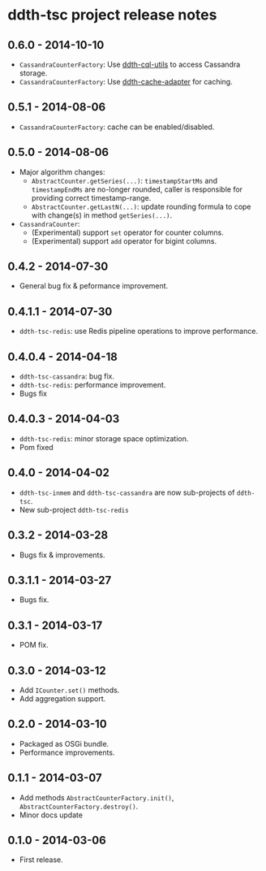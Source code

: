 ddth-tsc project release notes
==============================

0.6.0 - 2014-10-10
------------------
- `CassandraCounterFactory`: Use [ddth-cql-utils](https://github.com/DDTH/ddth-cql-utils) to access Cassandra storage.
- `CassandraCounterFactory`: Use [ddth-cache-adapter](https://github.com/DDTH/ddth-cache-adapter) for caching.


0.5.1 - 2014-08-06
------------------
- `CassandraCounterFactory`: cache can be enabled/disabled.


0.5.0 - 2014-08-06
------------------
- Major algorithm changes:
  - `AbstractCounter.getSeries(...)`: `timestampStartMs` and `timestampEndMs` are no-longer rounded, caller is responsible for providing correct timestamp-range.
  - `AbstractCounter.getLastN(...)`: update rounding formula to cope with change(s) in method `getSeries(...)`.
- `CassandraCounter`:
  - (Experimental) support `set` operator for counter columns.
  - (Experimental) support `add` operator for bigint columns.


0.4.2 - 2014-07-30
------------------
- General bug fix & peformance improvement.


0.4.1.1 - 2014-07-30
--------------------
- `ddth-tsc-redis`: use Redis pipeline operations to improve performance.


0.4.0.4 - 2014-04-18
--------------------
- `ddth-tsc-cassandra`: bug fix.
- `ddth-tsc-redis`: performance improvement.
- Bugs fix


0.4.0.3 - 2014-04-03
--------------------
- `ddth-tsc-redis`: minor storage space optimization.
- Pom fixed


0.4.0 - 2014-04-02
------------------
- `ddth-tsc-inmem` and `ddth-tsc-cassandra` are now sub-projects of `ddth-tsc`.
- New sub-project `ddth-tsc-redis`


0.3.2 - 2014-03-28
------------------
- Bugs fix & improvements.


0.3.1.1 - 2014-03-27
--------------------
- Bugs fix.


0.3.1 - 2014-03-17
------------------
- POM fix.


0.3.0 - 2014-03-12
------------------
- Add `ICounter.set()` methods.
- Add aggregation support.


0.2.0 - 2014-03-10
------------------
- Packaged as OSGi bundle.
- Performance improvements.


0.1.1 - 2014-03-07
------------------
- Add methods `AbstractCounterFactory.init()`, `AbstractCounterFactory.destroy()`.
- Minor docs update


0.1.0 - 2014-03-06
------------------
- First release.
